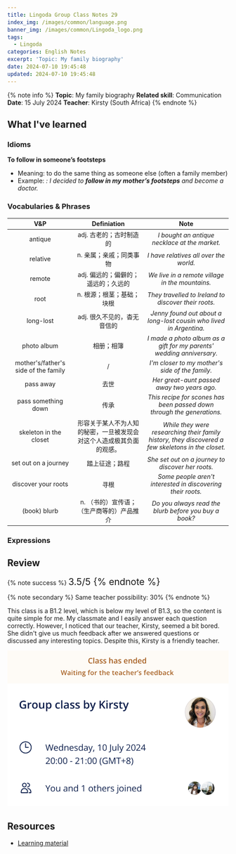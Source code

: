 ```yaml
---
title: Lingoda Group Class Notes 29
index_img: /images/common/language.png
banner_img: /images/common/Lingoda_logo.png
tags:
  - Lingoda
categories: English Notes
excerpt: 'Topic: My family biography'
date: 2024-07-10 19:45:48
updated: 2024-07-10 19:45:48
---
```


{% note info %}
**Topic**: My family biography
**Related skill**: Communication  
**Date**: 15 July 2024
**Teacher**: Kirsty (South Africa)
{% endnote %}

## What I've learned

### Idioms
**To follow in someone’s footsteps**
- Meaning: to do the same thing as someone else (often a family member)
- Example: *: I decided to **follow in my mother’s footsteps** and become a doctor.*

### Vocabularies & Phrases

|                 V&P                  |                             Definiation                              |                                                Note                                                |
| :----------------------------------: | :------------------------------------------------------------------: | :------------------------------------------------------------------------------------------------: |
|               antique                |                       adj.	古老的；古时制造的                        |                           *I bought an antique necklace at the market.*                            |
|               relative               |                       n.	亲属；亲戚；同类事物                        |                               *I have relatives all over the world.*                               |
|                remote                |                 adj.	偏远的；偏僻的；遥远的；久远的                  |                          *We live in a remote village in the mountains.*                           |
|                 root                 |                      n.	根源；根茎；基础；块根                       |                        *They travelled to Ireland to discover their roots.*                        |
|              long-lost               |                     adj. 很久不见的，杳无音信的                      |                 *Jenny found out about a long-lost cousin who lived in Argentina.*                 |
|             photo album              |                              相册；相簿                              |               *I made a photo album as a gift for my parents' wedding anniversary.*                |
| mother's/father's side of the family |                                  /                                   |                          *I'm closer to my mother's side of the family.*                           |
|              pass away               |                                 去世                                 |                            *Her great-aunt passed away two years ago.*                             |
|         pass something down          |                                 传承                                 |               *This recipe for scones has been passed down through the generations.*               |
|        skeleton in the closet        | 形容关于某人不为人知的秘密，一旦被发现会对这个人造成极其负面的观感。 | *While they were researching their family history, they discovered a few skeletons in the closet.* |
|         set out on a journey         |                            踏上征途；路程                            |                         *She set out on a journey to discover her roots.*                          |
|         discover your roots          |                                 寻根                                 |                    *Some people aren't interested in discovering their roots.*                     |
|             (book) blurb             |              n.	（书的）宣传语；（生产商等的）产品推介               |                       *Do you always read the blurb before you buy a book?*                        |

### Expressions


## Review

{% note success %}
<span style="font-size:1.5em;">
3.5/5
<span>
{% endnote %}

{% note secondary %}
<span style="font-size:1em;">
Same teacher possibility: 30%
<span>
{% endnote %}

This class is a B1.2 level, which is below my level of B1.3, so the content is quite simple for me. My classmate and I easily answer each question correctly. However, I noticed that our teacher, Kirsty, seemed a bit bored. She didn't give us much feedback after we answered questions or discussed any interesting topics. Despite this, Kirsty is a friendly teacher.

![](../images/2024.07/lingoda_29.png)

## Resources
- [Learning material](https://learn.lingoda.com/english/learning-materials/6682834f8b3b8/download)
